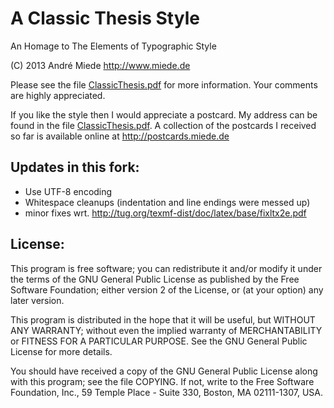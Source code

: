 A Classic Thesis Style
======================
An Homage to The Elements of Typographic Style

(C) 2013 André Miede http://www.miede.de

Please see the file [ClassicThesis.pdf](ClassicThesis.pdf?raw=true) for more information.
Your comments are highly appreciated.

If you like the style then I would appreciate a postcard. My address
can be found in the file [ClassicThesis.pdf](ClassicThesis.pdf?raw=true). A collection of the
postcards I received so far is available online at
http://postcards.miede.de

Updates in this fork:
---------------------
- Use UTF-8 encoding
- Whitespace cleanups (indentation and line endings were messed up)
- minor fixes wrt. http://tug.org/texmf-dist/doc/latex/base/fixltx2e.pdf

License:
--------
This program is free software; you can redistribute it and/or modify
it under the terms of the GNU General Public License as published by
the Free Software Foundation; either version 2 of the License, or
(at your option) any later version.

This program is distributed in the hope that it will be useful,
but WITHOUT ANY WARRANTY; without even the implied warranty of
MERCHANTABILITY or FITNESS FOR A PARTICULAR PURPOSE. See the
GNU General Public License for more details.

You should have received a copy of the GNU General Public License
along with this program; see the file COPYING. If not, write to
the Free Software Foundation, Inc., 59 Temple Place - Suite 330,
Boston, MA 02111-1307, USA.
